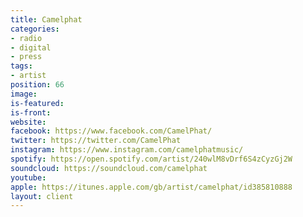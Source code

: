 ```yaml
---
title: Camelphat
categories:
- radio
- digital
- press
tags:
- artist
position: 66
image: 
is-featured: 
is-front: 
website: 
facebook: https://www.facebook.com/CamelPhat/
twitter: https://twitter.com/CamelPhat
instagram: https://www.instagram.com/camelphatmusic/
spotify: https://open.spotify.com/artist/240wlM8vDrf6S4zCyzGj2W
soundcloud: https://soundcloud.com/camelphat
youtube: 
apple: https://itunes.apple.com/gb/artist/camelphat/id385810888
layout: client
---
```


